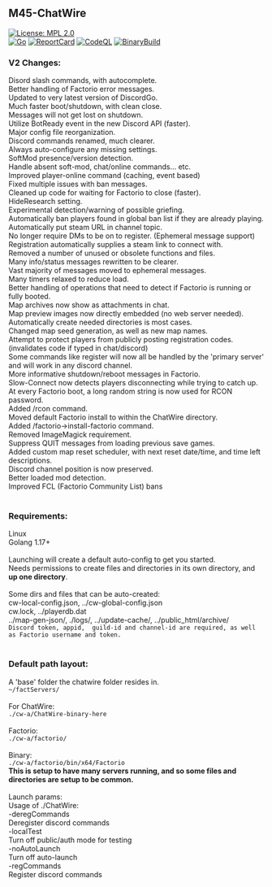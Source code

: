 ## M45-ChatWire
[![License: MPL 2.0](https://img.shields.io/badge/License-MPL_2.0-brightgreen.svg)](https://opensource.org/licenses/MPL-2.0)
<br>
[![Go](https://github.com/Distortions81/M45-ChatWire/actions/workflows/go.yml/badge.svg)](https://github.com/Distortions81/M45-ChatWire/actions/workflows/go.yml)
[![ReportCard](https://github.com/Distortions81/M45-ChatWire/actions/workflows/report.yml/badge.svg)](https://github.com/Distortions81/M45-ChatWire/actions/workflows/report.yml)
[![CodeQL](https://github.com/Distortions81/M45-ChatWire/actions/workflows/codeql-analysis.yml/badge.svg)](https://github.com/Distortions81/M45-ChatWire/actions/workflows/codeql-analysis.yml)
[![BinaryBuild](https://github.com/Distortions81/M45-ChatWire/actions/workflows/build-linux64.yml/badge.svg)](https://github.com/Distortions81/M45-ChatWire/actions/workflows/build-linux64.yml)
### V2 Changes:
Disord slash commands, with autocomplete.<br>
Better handling of Factorio error messages.<br>
Updated to very latest version of DiscordGo.<br>
Much faster boot/shutdown, with clean close.<br>
Messages will not get lost on shutdown.<br>
Utilize BotReady event in the new Discord API (faster).<br>
Major config file reorganization.<br>
Discord commands renamed, much clearer.<br>
Always auto-configure any missing settings.<br>
SoftMod presence/version detection.<br>
Handle absent soft-mod, chat/online commands... etc.<br>
Improved player-online command (caching, event based)<br>
Fixed multiple issues with ban messages.<br>
Cleaned up code for waiting for Factorio to close (faster).<br>
HideResearch setting.<br>
Experimental detection/warning of possible griefing.<br>
Automatically ban players found in global ban list if they are already playing.<br>
Automatically put steam URL in channel topic.<br>
No longer require DMs to be on to register. (Ephemeral message support)<br>
Registration automatically supplies a steam link to connect with.<br>
Removed a number of unused or obsolete functions and files.<br>
Many info/status messages rewritten to be clearer.<br>
Vast majority of messages moved to ephemeral messages.<br>
Many timers relaxed to reduce load.<br>
Better handling of operations that need to detect if Factorio is running or fully booted.<br>
Map archives now show as attachments in chat.<br>
Map preview images now directly embedded (no web server needed).<br>
Automatically create needed directories is most cases.<br>
Changed map seed generation, as well as new map names.<br>
Attempt to protect players from publicly posting registration codes.<br>
(invalidates code if typed in chat/discord)<br>
Some commands like register will now all be handled by the 'primary server' and will work in any discord channel.<br>
More informative shutdown/reboot messages in Factorio.<br>
Slow-Connect now detects players disconnecting while trying to catch up.<br>
At every Factorio boot, a long random string is now used for RCON password.<br>
Added /rcon command.<br>
Moved default Factorio install to within the ChatWire directory.<br>
Added /factorio->install-factorio command.<br>
Removed ImageMagick requirement.<br>
Suppress QUIT messages from loading previous save games.<br>
Added custom map reset scheduler, with next reset date/time, and time left descriptions.<br>
Discord channel position is now preserved.<br>
Better loaded mod detection.<br>
Improved FCL (Factorio Community List) bans<br>
<br>
### Requirements:
Linux<br>
Golang 1.17+<br>
<br>
Launching will create a default auto-config to get you started.<br>
Needs permissions to create files and directories in its own directory, and **up one directory**.<br>
<br>
Some dirs and files that can be auto-created:<br>
cw-local-config.json, ../cw-global-config.json<br>
cw.lock, ../playerdb.dat<br>
../map-gen-json/, ./logs/, ../update-cache/, ../public_html/archive/<br>
`Discord token, appid,  guild-id and channel-id are required, as well as Factorio username and token.`<br>
<br>
### Default path layout:<br>
A 'base' folder the chatwire folder resides in.<br>
`~/factServers/`<br>
<br>
For ChatWire:<br>
`./cw-a/ChatWire-binary-here`<br>
<br>
Factorio:<br>
`./cw-a/factorio/`<br>
<br>
Binary:<br>
`./cw-a/factorio/bin/x64/Factorio`<br>
**This is setup to have many servers running, and so some files and directories are setup to be common.**<br>
<br>
Launch params:<br>
Usage of ./ChatWire:<br>
  -deregCommands<br>
        Deregister discord commands<br>
  -localTest<br>
        Turn off public/auth mode for testing<br>
  -noAutoLaunch<br>
        Turn off auto-launch<br>
  -regCommands<br>
        Register discord commands<br>
        
